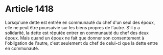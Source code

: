 # Article 1418

Lorsqu'une dette est entrée en communauté du chef d'un seul des époux, elle ne peut être poursuivie sur les biens propres de l'autre.   S'il y a solidarité, la dette est réputée entrer en communauté du chef des deux époux. Mais quand un époux ne fait que donner son consentement à l'obligation de l'autre, c'est seulement du chef de celui-ci que la dette entre en communauté.